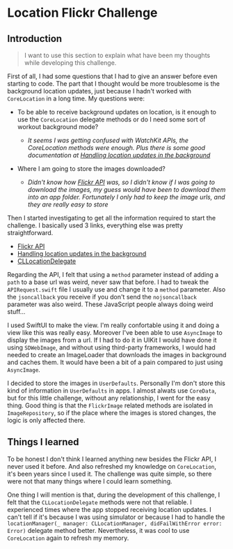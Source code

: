 
# Location Flickr Challenge

## Introduction

 > I want to use this section to explain what have been my thoughts while developing this challenge.

 First of all, I had some questions that I had to give an answer before even starting to code. The part that I thought would be more troublesome is the background location updates, just because I hadn't worked with `CoreLocation` in a long time. My questions were:

 - To be able to receive background updates on location, is it enough to use the `CoreLocation` delegate methods or do I need some sort of workout background mode?

    -  *It seems I was getting confused with WatchKit APIs, the CoreLocation methods were enough. Plus there is some good documentation at [Handling location updates in the background](https://developer.apple.com/documentation/corelocation/handling_location_updates_in_the_background)*

- Where I am going to store the images downloaded?
    
    - *Didn't know how [Flickr API](https://www.flickr.com/services/api/flickr.photos.search.html) was, so I didn't know if I was going to download the images, my guess would have been to download them into an app folder. Fortunately I only had to keep the image urls, and they are really easy to store*

Then I started investigating to get all the information required to start the challenge. I basically used 3 links, everything else was pretty straightforward.

- [Flickr API](https://www.flickr.com/services/api/flickr.photos.search.html)
- [Handling location updates in the background](https://developer.apple.com/documentation/corelocation/handling_location_updates_in_the_background)
- [CLLocationDelegate](https://developer.apple.com/documentation/corelocation/cllocationmanagerdelegate)

Regarding the API, I felt that using a `method` parameter instead of adding a `path` to a base url was weird, never saw that before. I had to tweak the `APIRequest.swift` file I usually use and change it to a `method` parameter. Also the `jsoncallback` you receive if you don't send the `nojsoncallback` parameter was also weird. These JavaScript people always doing weird stuff...

I used SwiftUI to make the view. I'm really confortable using it and doing a view like this was really easy. Moreover I've been able to use `AsyncImage` to display the images from a url. If I had to do it in UIKit I would have done it using `SDWebImage`, and without using third-party frameworks, I would had needed to create an ImageLoader that downloads the images in background and caches them. It would have been a bit of a pain compared to just using `AsyncImage`.

I decided to store the images in `UserDefaults`. Personally I'm don't store this kind of information in `UserDefaults` in apps. I almost alwats use `CoreData`, but for this little challenge, without any relationship, I went for the easy thing. Good thing is that the `FlickrImage` related methods are isolated in `ImageRepository`, so if the place where the images is stored changes, the logic is only affected there.

## Things I learned

To be honest I don't think I learned anything new besides the Flickr API, I never used it before. And also refreshed my knowledge on `CoreLocation`, it's been years since I used it. The challenge was quite simple, so there were not that many things where I could learn something.

One thing I will mention is that, during the development of this challenge, I felt that the `CLLocationDelegate` methods were not that reliable. I experienced times where the app stopped receiving location updates. I can't tell if it's because I was using simulator or because I had to handle the `locationManager(_ manager: CLLocationManager, didFailWithError error: Error)` delegate method better. Nevertheless, it was cool to use `CoreLocation` again to refresh my memory.